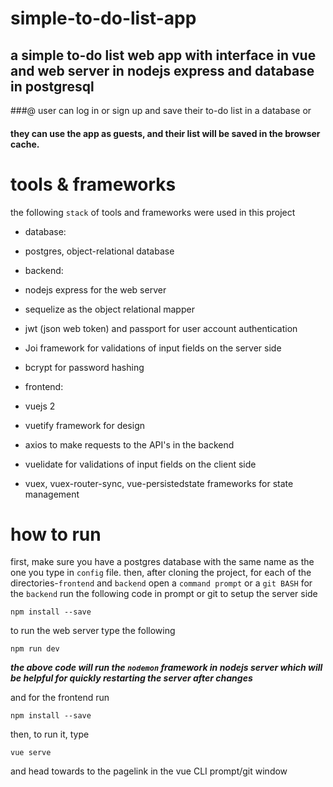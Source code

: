 # simple-to-do-list-app
## a simple to-do list web app with interface in vue and web server in nodejs express and database in postgresql

###@ user can log in or sign up and save their to-do list in a database or
#### they can use the app as guests, and their list will be saved in the browser cache.

# tools & frameworks
the following `stack` of tools and frameworks were used in this project
* database:
 * postgres, object-relational database

* backend:
 * nodejs express for the web server
 * sequelize as the object relational mapper
 * jwt (json web token) and passport for user account authentication
 * Joi framework for validations of input fields on the server side
 * bcrypt for password hashing

* frontend:
 * vuejs 2
 * vuetify framework for design 
 * axios to make requests to the API's in the backend
 * vuelidate for validations of input fields on the client side
 * vuex, vuex-router-sync, vue-persistedstate frameworks for state management


# how to run
first, make sure you have a postgres database with the same name as the one you type in ```config``` file. then, after cloning the project, for each of the directories-`frontend` and `backend` open a `command prompt` or a `git BASH`
for the `backend` run the following code in prompt or git to setup the server side
```
npm install --save
```
to run the web server type the following
```
npm run dev
```
***the above code will run the `nodemon` framework in nodejs server which will be helpful for quickly restarting the server after changes***

and for the frontend run
```
npm install --save
```
then, to run it, type
```
vue serve
```
and head towards to the pagelink in the vue CLI prompt/git window
